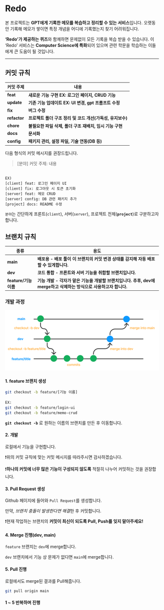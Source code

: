 # Redo

본 프로젝트는 **GPT에게 기록한 메모를 복습하고 정리할 수 있는 서비스**입니다.
오랫동안 기록해 메모가 쌓이면 특정 개념을 어디에 기록했는지 찾기 어려워집니다.

**‘Redo’가 제공하는 퀴즈**와 함께하면 문제없이 모든 기록을 복습 받을 수 있습니다.
이 ‘Redo’ 서비스는 **Computer Science에 특화**되어 있으며 관련 학문을 학습하는 이들에게 큰 도움이 될 것입니다.

---

## 커밋 규칙

| 커밋 주제    | 내용                                                       |
| ------------ | ---------------------------------------------------------- |
| **feat**     | **새로운 기능 구현 EX: 로그인 페이지, CRUD 기능**          |
| **update**   | **기존 기능 업데이트 EX: UI 변경, gpt 프롬프트 수정**      |
| **fix**      | **버그 수정**                                              |
| **refactor** | **프로젝트 폴더 구조 정리 및 코드 개선(가독성, 유지보수)** |
| **chore**    | **불필요한 파일 삭제, 폴더 구조 재배치, 임시 기능 구현**   |
| **docs**     | **문서화**                                                 |
| **config**   | **패키지 관리, 설정 파일, 기술 연동(DB 등)**               |

다음 형식의 커밋 메시지를 권장드립니다.

> [분야] 커밋 주제: 내용

```

EX)
[client] feat: 로그인 페이지 UI
[client] fix: 로그아웃 시 토큰 초기화
[server] feat: 메모 CRUD
[server] config: DB 관련 패키지 추가
[project] docs: README 수정
```

`분야`는 간단하게 프론트(`client`), 서버(`server`), 프로젝트 전체(**`project`**)로 구분하고자 합니다.

## 브랜치 규칙

| 종류                  | 용도                                                                                                               |
| --------------------- | ------------------------------------------------------------------------------------------------------------------ |
| **main**              | **배포용 - 배포 툴이 이 브랜치의 커밋 변경 상태를 감지해 자동 배포할 수 있게합니다.**                              |
| **dev**               | **코드 통합 - 프론트와 서버 기능을 취합할 브랜치입니다.**                                                          |
| **feature/기능 이름** | **기능 개발 - 각자가 맡은 기능을 개발할 브랜치입니다. 추후, dev에 merge하고 삭제하는 방식으로 사용하고자 합니다.** |

### 개발 과정

![개발 사이클](./docs/development-cycle.png)

#### 1. feature 브랜치 생성

```bash
git checkout -b feature/[기능 이름]

EX:
git checkout -b feature/login-ui
git checkout -b feature/memo-crud
```

**`git checkout -b`** 로 원하는 이름의 브랜치를 만든 후 이동합니다.

#### 2. 개발

로컬에서 기능을 구현합니다.

❗위의 커밋 규칙에 맞는 커밋 메시지를 따라주시면 감사하겠습니다.

❗**하나의 커밋에 너무 많은 기능이 구성되지 않도록** 적절히 나누어 커밋하는 것을 권장합니다.

#### 3. Pull Request 생성

Github 페이지에 들어와 `Pull Request`를 생성합니다.

만약, *브랜치 충돌이 발생한다면 해결*한 후 커밋합니다.

❗현재 작업하는 브랜치의 **커밋이 최신이 되도록 Pull, Push를 잊지 말아주세요!**

#### 4. Merge 진행(dev, main)

`feature` 브랜치는 `dev`에 merge합니다.

`dev` 브랜치에서 기능 상 문제가 없다면 `main`에 merge합니다.

#### 5. Pull 진행

로컬에서도 merge된 결과를 Pull해줍니다.

```bash
git pull origin main
```

#### 1 ~ 5 반복하며 진행

